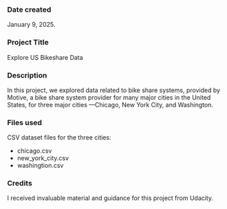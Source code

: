 ### Date created
January 9, 2025.

### Project Title
Explore US Bikeshare Data

### Description
In this project, we explored data related to bike share systems, provided by Motive, a bike share system provider for many major cities in the United States, for three major cities —Chicago, New York City, and Washington.

### Files used
CSV dataset files for the three cities:
* chicago.csv
* new_york_city.csv
* washingtion.csv

### Credits
I received invaluable material and guidance for this project from Udacity.

